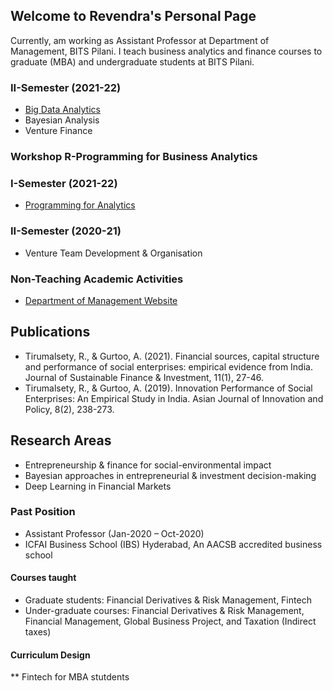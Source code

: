 ## Welcome to Revendra's Personal Page
Currently, am working as Assistant Professor at Department of Management, BITS Pilani. I teach business analytics and finance courses to graduate (MBA) and undergraduate students at BITS Pilani.

### II-Semester (2021-22)
* [Big Data Analytics](https://github.com/revendrat/Big-Data-Analytics)
* Bayesian Analysis
* Venture Finance

### Workshop R-Programming for Business Analytics

### I-Semester (2021-22)
* [Programming for Analytics](https://github.com/revendrat/Programming-for-Analytics--MPBA-G507)

### II-Semester (2020-21)
* Venture Team Development & Organisation

### Non-Teaching Academic Activities
* [Department of Management Website](https://dom.bits-pilani.ac.in/Web%20Team.html)

## Publications
* Tirumalsety, R., & Gurtoo, A. (2021). Financial sources, capital structure and performance of social enterprises: empirical evidence from India. Journal of Sustainable Finance & Investment, 11(1), 27-46.
* Tirumalsety, R., & Gurtoo, A. (2019). Innovation Performance of Social Enterprises: An Empirical Study in India. Asian Journal of Innovation and Policy, 8(2), 238-273.

## Research Areas
* Entrepreneurship & finance for social-environmental impact
* Bayesian approaches in entrepreneurial & investment decision-making
* Deep Learning in Financial Markets

### Past Position
* Assistant Professor (Jan-2020 – Oct-2020)
* ICFAI Business School (IBS) Hyderabad, An AACSB accredited business school

#### Courses taught
* Graduate students: Financial Derivatives & Risk Management, Fintech
* Under-graduate courses: Financial Derivatives & Risk Management, Financial Management, Global Business Project, and Taxation (Indirect taxes)

#### Curriculum Design
** Fintech for MBA stutdents

